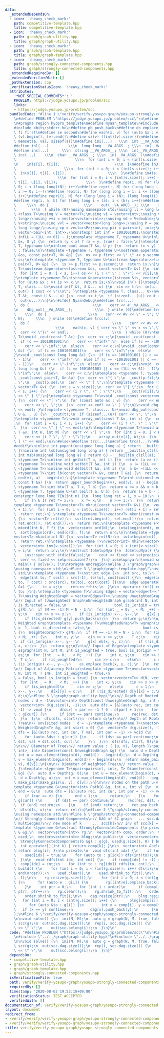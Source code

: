```yaml
---
data:
  _extendedDependsOn:
  - icon: ':heavy_check_mark:'
    path: competitive-template.hpp
    title: competitive-template.hpp
  - icon: ':heavy_check_mark:'
    path: graph/graph-utility.hpp
    title: graph/graph-utility.hpp
  - icon: ':heavy_check_mark:'
    path: graph/graph-template.hpp
    title: graph/graph-template.hpp
  - icon: ':heavy_check_mark:'
    path: graph/strongly-connected-components.hpp
    title: graph/strongly-connected-components.hpp
  _extendedRequiredBy: []
  _extendedVerifiedWith: []
  _pathExtension: cpp
  _verificationStatusIcon: ':heavy_check_mark:'
  attributes:
    '*NOT_SPECIAL_COMMENTS*': ''
    PROBLEM: https://judge.yosupo.jp/problem/scc
    links:
    - https://judge.yosupo.jp/problem/scc
  bundledCode: "#line 1 \"verify/verify-yosupo-graph/yosupo-strongly-connected-components.test.cpp\"\
    \n#define PROBLEM \"https://judge.yosupo.jp/problem/scc\"\n\n#line 1 \"competitive-template.hpp\"\
    \n#pragma region kyopro_template\n#define Nyaan_template\n#include <immintrin.h>\n\
    #include <bits/stdc++.h>\n#define pb push_back\n#define eb emplace_back\n#define\
    \ fi first\n#define se second\n#define each(x, v) for (auto &x : v)\n#define all(v)\
    \ (v).begin(), (v).end()\n#define sz(v) ((int)(v).size())\n#define mem(a, val)\
    \ memset(a, val, sizeof(a))\n#define ini(...)   \\\n  int __VA_ARGS__; \\\n  in(__VA_ARGS__)\n\
    #define inl(...)         \\\n  long long __VA_ARGS__; \\\n  in(__VA_ARGS__)\n\
    #define ins(...)      \\\n  string __VA_ARGS__; \\\n  in(__VA_ARGS__)\n#define\
    \ inc(...)    \\\n  char __VA_ARGS__; \\\n  in(__VA_ARGS__)\n#define in2(s, t)\
    \                           \\\n  for (int i = 0; i < (int)s.size(); i++) { \\\
    \n    in(s[i], t[i]);                         \\\n  }\n#define in3(s, t, u)  \
    \                      \\\n  for (int i = 0; i < (int)s.size(); i++) { \\\n  \
    \  in(s[i], t[i], u[i]);                   \\\n  }\n#define in4(s, t, u, v)  \
    \                   \\\n  for (int i = 0; i < (int)s.size(); i++) { \\\n    in(s[i],\
    \ t[i], u[i], v[i]);             \\\n  }\n#define rep(i, N) for (long long i =\
    \ 0; i < (long long)(N); i++)\n#define repr(i, N) for (long long i = (long long)(N)-1;\
    \ i >= 0; i--)\n#define rep1(i, N) for (long long i = 1; i <= (long long)(N);\
    \ i++)\n#define repr1(i, N) for (long long i = (N); (long long)(i) > 0; i--)\n\
    #define reg(i, a, b) for (long long i = (a); i < (b); i++)\n#define die(...) \
    \     \\\n  do {                \\\n    out(__VA_ARGS__); \\\n    return;    \
    \       \\\n  } while (0)\nusing namespace std;\nusing ll = long long;\ntemplate\
    \ <class T>\nusing V = vector<T>;\nusing vi = vector<int>;\nusing vl = vector<long\
    \ long>;\nusing vvi = vector<vector<int>>;\nusing vd = V<double>;\nusing vs =\
    \ V<string>;\nusing vvl = vector<vector<long long>>;\nusing P = pair<long long,\
    \ long long>;\nusing vp = vector<P>;\nusing pii = pair<int, int>;\nusing vpi =\
    \ vector<pair<int, int>>;\nconstexpr int inf = 1001001001;\nconstexpr long long\
    \ infLL = (1LL << 61) - 1;\ntemplate <typename T, typename U>\ninline bool amin(T\
    \ &x, U y) {\n  return (y < x) ? (x = y, true) : false;\n}\ntemplate <typename\
    \ T, typename U>\ninline bool amax(T &x, U y) {\n  return (x < y) ? (x = y, true)\
    \ : false;\n}\ntemplate <typename T, typename U>\nostream &operator<<(ostream\
    \ &os, const pair<T, U> &p) {\n  os << p.first << \" \" << p.second;\n  return\
    \ os;\n}\ntemplate <typename T, typename U>\nistream &operator>>(istream &is,\
    \ pair<T, U> &p) {\n  is >> p.first >> p.second;\n  return is;\n}\ntemplate <typename\
    \ T>\nostream &operator<<(ostream &os, const vector<T> &v) {\n  int s = (int)v.size();\n\
    \  for (int i = 0; i < s; i++) os << (i ? \" \" : \"\") << v[i];\n  return os;\n\
    }\ntemplate <typename T>\nistream &operator>>(istream &is, vector<T> &v) {\n \
    \ for (auto &x : v) is >> x;\n  return is;\n}\nvoid in() {}\ntemplate <typename\
    \ T, class... U>\nvoid in(T &t, U &... u) {\n  cin >> t;\n  in(u...);\n}\nvoid\
    \ out() { cout << \"\\n\"; }\ntemplate <typename T, class... U>\nvoid out(const\
    \ T &t, const U &... u) {\n  cout << t;\n  if (sizeof...(u)) cout << \" \";\n\
    \  out(u...);\n}\n\n#ifdef NyaanDebug\n#define trc(...)                   \\\n\
    \  do {                             \\\n    cerr << #__VA_ARGS__ << \" = \"; \\\
    \n    dbg_out(__VA_ARGS__);          \\\n  } while (0)\n#define trca(v, N)   \
    \    \\\n  do {                   \\\n    cerr << #v << \" = \"; \\\n    array_out(v,\
    \ N);     \\\n  } while (0)\n#define trcc(v)                             \\\n\
    \  do {                                      \\\n    cerr << #v << \" = {\"; \
    \                  \\\n    each(x, v) { cerr << \" \" << x << \",\"; } \\\n  \
    \  cerr << \"}\" << endl;                    \\\n  } while (0)\ntemplate <typename\
    \ T>\nvoid _cout(const T &c) {\n  cerr << c;\n}\nvoid _cout(const int &c) {\n\
    \  if (c == 1001001001)\n    cerr << \"inf\";\n  else if (c == -1001001001)\n\
    \    cerr << \"-inf\";\n  else\n    cerr << c;\n}\nvoid _cout(const unsigned int\
    \ &c) {\n  if (c == 1001001001)\n    cerr << \"inf\";\n  else\n    cerr << c;\n\
    }\nvoid _cout(const long long &c) {\n  if (c == 1001001001 || c == (1LL << 61)\
    \ - 1)\n    cerr << \"inf\";\n  else if (c == -1001001001 || c == -((1LL << 61)\
    \ - 1))\n    cerr << \"-inf\";\n  else\n    cerr << c;\n}\nvoid _cout(const unsigned\
    \ long long &c) {\n  if (c == 1001001001 || c == (1LL << 61) - 1)\n    cerr <<\
    \ \"inf\";\n  else\n    cerr << c;\n}\ntemplate <typename T, typename U>\nvoid\
    \ _cout(const pair<T, U> &p) {\n  cerr << \"{ \";\n  _cout(p.fi);\n  cerr << \"\
    , \";\n  _cout(p.se);\n  cerr << \" } \";\n}\ntemplate <typename T>\nvoid _cout(const\
    \ vector<T> &v) {\n  int s = v.size();\n  cerr << \"{ \";\n  for (int i = 0; i\
    \ < s; i++) {\n    cerr << (i ? \", \" : \"\");\n    _cout(v[i]);\n  }\n  cerr\
    \ << \" } \";\n}\ntemplate <typename T>\nvoid _cout(const vector<vector<T>> &v)\
    \ {\n  cerr << \"[ \";\n  for (const auto &x : v) {\n    cerr << endl;\n    _cout(x);\n\
    \    cerr << \", \";\n  }\n  cerr << endl << \" ] \";\n}\nvoid dbg_out() { cerr\
    \ << endl; }\ntemplate <typename T, class... U>\nvoid dbg_out(const T &t, const\
    \ U &... u) {\n  _cout(t);\n  if (sizeof...(u)) cerr << \", \";\n  dbg_out(u...);\n\
    }\ntemplate <typename T>\nvoid array_out(const T &v, int s) {\n  cerr << \"{ \"\
    ;\n  for (int i = 0; i < s; i++) {\n    cerr << (i ? \", \" : \"\");\n    _cout(v[i]);\n\
    \  }\n  cerr << \" } \" << endl;\n}\ntemplate <typename T>\nvoid array_out(const\
    \ T &v, int H, int W) {\n  cerr << \"[ \";\n  for (int i = 0; i < H; i++) {\n\
    \    cerr << (i ? \", \" : \"\");\n    array_out(v[i], W);\n  }\n  cerr << \"\
    \ ] \" << endl;\n}\n#else\n#define trc(...)\n#define trca(...)\n#define trcc(...)\n\
    #endif\n\ninline int popcnt(unsigned long long a) { return __builtin_popcountll(a);\
    \ }\ninline int lsb(unsigned long long a) { return __builtin_ctzll(a); }\ninline\
    \ int msb(unsigned long long a) { return 63 - __builtin_clzll(a); }\ntemplate\
    \ <typename T>\ninline int getbit(T a, int i) {\n  return (a >> i) & 1;\n}\ntemplate\
    \ <typename T>\ninline void setbit(T &a, int i) {\n  a |= (1LL << i);\n}\ntemplate\
    \ <typename T>\ninline void delbit(T &a, int i) {\n  a &= ~(1LL << i);\n}\ntemplate\
    \ <typename T>\nint lb(const vector<T> &v, const T &a) {\n  return lower_bound(begin(v),\
    \ end(v), a) - begin(v);\n}\ntemplate <typename T>\nint ub(const vector<T> &v,\
    \ const T &a) {\n  return upper_bound(begin(v), end(v), a) - begin(v);\n}\ntemplate\
    \ <typename T>\nint btw(T a, T x, T b) {\n  return a <= x && x < b;\n}\ntemplate\
    \ <typename T, typename U>\nT ceil(T a, U b) {\n  return (a + b - 1) / b;\n}\n\
    constexpr long long TEN(int n) {\n  long long ret = 1, x = 10;\n  while (n) {\n\
    \    if (n & 1) ret *= x;\n    x *= x;\n    n >>= 1;\n  }\n  return ret;\n}\n\
    template <typename T>\nvector<T> mkrui(const vector<T> &v) {\n  vector<T> ret(v.size()\
    \ + 1);\n  for (int i = 0; i < int(v.size()); i++) ret[i + 1] = ret[i] + v[i];\n\
    \  return ret;\n};\ntemplate <typename T>\nvector<T> mkuni(const vector<T> &v)\
    \ {\n  vector<T> ret(v);\n  sort(ret.begin(), ret.end());\n  ret.erase(unique(ret.begin(),\
    \ ret.end()), ret.end());\n  return ret;\n}\ntemplate <typename F>\nvector<int>\
    \ mkord(int N, F f) {\n  vector<int> ord(N);\n  iota(begin(ord), end(ord), 0);\n\
    \  sort(begin(ord), end(ord), f);\n  return ord;\n}\ntemplate <typename T = int>\n\
    vector<T> mkiota(int N) {\n  vector<T> ret(N);\n  iota(begin(ret), end(ret), 0);\n\
    \  return ret;\n}\ntemplate <typename T>\nvector<int> mkinv(vector<T> &v) {\n\
    \  vector<int> inv(v.size());\n  for (int i = 0; i < (int)v.size(); i++) inv[v[i]]\
    \ = i;\n  return inv;\n}\n\nstruct IoSetupNya {\n  IoSetupNya() {\n    cin.tie(nullptr);\n\
    \    ios::sync_with_stdio(false);\n    cout << fixed << setprecision(15);\n  \
    \  cerr << fixed << setprecision(7);\n  }\n} iosetupnya;\n\nvoid solve();\nint\
    \ main() { solve(); }\n\n#pragma endregion\n#line 3 \"graph/graph-utility.hpp\"\
    \nusing namespace std;\n\n#line 3 \"graph/graph-template.hpp\"\nusing namespace\
    \ std;\n\ntemplate <typename T>\nstruct edge {\n  int src, to;\n  T cost;\n\n\
    \  edge(int to, T cost) : src(-1), to(to), cost(cost) {}\n  edge(int src, int\
    \ to, T cost) : src(src), to(to), cost(cost) {}\n\n  edge &operator=(const int\
    \ &x) {\n    to = x;\n    return *this;\n  }\n\n  operator int() const { return\
    \ to; }\n};\ntemplate <typename T>\nusing Edges = vector<edge<T>>;\ntemplate <typename\
    \ T>\nusing WeightedGraph = vector<Edges<T>>;\nusing UnweightedGraph = vector<vector<int>>;\n\
    \n// Input of (Unweighted) Graph\nUnweightedGraph graph(int N, int M = -1, bool\
    \ is_directed = false,\n                      bool is_1origin = true) {\n  UnweightedGraph\
    \ g(N);\n  if (M == -1) M = N - 1;\n  for (int _ = 0; _ < M; _++) {\n    int x,\
    \ y;\n    cin >> x >> y;\n    if (is_1origin) x--, y--;\n    g[x].push_back(y);\n\
    \    if (!is_directed) g[y].push_back(x);\n  }\n  return g;\n}\n\n// Input of\
    \ Weighted Graph\ntemplate <typename T>\nWeightedGraph<T> wgraph(int N, int M\
    \ = -1, bool is_directed = false,\n                        bool is_1origin = true)\
    \ {\n  WeightedGraph<T> g(N);\n  if (M == -1) M = N - 1;\n  for (int _ = 0; _\
    \ < M; _++) {\n    int x, y;\n    cin >> x >> y;\n    T c;\n    cin >> c;\n  \
    \  if (is_1origin) x--, y--;\n    g[x].eb(x, y, c);\n    if (!is_directed) g[y].eb(y,\
    \ x, c);\n  }\n  return g;\n}\n\n// Input of Edges\ntemplate <typename T>\nEdges<T>\
    \ esgraph(int N, int M, int is_weighted = true, bool is_1origin = true) {\n  Edges<T>\
    \ es;\n  for (int _ = 0; _ < M; _++) {\n    int x, y;\n    cin >> x >> y;\n  \
    \  T c;\n    if (is_weighted)\n      cin >> c;\n    else\n      c = 1;\n    if\
    \ (is_1origin) x--, y--;\n    es.emplace_back(x, y, c);\n  }\n  return es;\n}\n\
    \n// Input of Adjacency Matrix\ntemplate <typename T>\nvector<vector<T>> adjgraph(int\
    \ N, int M, T INF, int is_weighted = true,\n                           bool is_directed\
    \ = false, bool is_1origin = true) {\n  vector<vector<T>> d(N, vector<T>(N, INF));\n\
    \  for (int _ = 0; _ < M; _++) {\n    int x, y;\n    cin >> x >> y;\n    T c;\n\
    \    if (is_weighted)\n      cin >> c;\n    else\n      c = 1;\n    if (is_1origin)\
    \ x--, y--;\n    d[x][y] = c;\n    if (!is_directed) d[y][x] = c;\n  }\n  return\
    \ d;\n}\n#line 6 \"graph/graph-utility.hpp\"\n\n// Depth of Rooted Tree\n// unvisited\
    \ nodes : d = -1\nvector<int> Depth(const UnweightedGraph &g, int start = 0) {\n\
    \  vector<int> d(g.size(), -1);\n  auto dfs = [&](auto rec, int cur, int par =\
    \ -1) -> void {\n    d[cur] = par == -1 ? 0 : d[par] + 1;\n    for (auto &dst\
    \ : g[cur]) {\n      if (dst == par) continue;\n      rec(rec, dst, cur);\n  \
    \  }\n  };\n  dfs(dfs, start);\n  return d;\n}\n\n// Depth of Rooted Weighted\
    \ Tree\n// unvisited nodes : d = -1\ntemplate <typename T>\nvector<T> Depth(const\
    \ WeightedGraph<T> &g, int start = 0) {\n  vector<T> d(g.size(), -1);\n  auto\
    \ dfs = [&](auto rec, int cur, T val, int par = -1) -> void {\n    d[cur] = val;\n\
    \    for (auto &dst : g[cur]) {\n      if (dst == par) continue;\n      rec(rec,\
    \ dst, val + dst.cost, cur);\n    }\n  };\n  dfs(dfs, start, 0);\n  return d;\n\
    }\n\n// Diameter of Tree\n// return value : { {u, v}, length }\npair<pair<int,\
    \ int>, int> Diameter(const UnweightedGraph &g) {\n  auto d = Depth(g, 0);\n \
    \ int u = max_element(begin(d), end(d)) - begin(d);\n  d = Depth(g, u);\n  int\
    \ v = max_element(begin(d), end(d)) - begin(d);\n  return make_pair(make_pair(u,\
    \ v), d[v]);\n}\n\n// Diameter of Weighted Tree\n// return value : { {u, v}, length\
    \ }\ntemplate <typename T>\npair<pair<int, int>, T> Diameter(const WeightedGraph<T>\
    \ &g) {\n  auto d = Depth(g, 0);\n  int u = max_element(begin(d), end(d)) - begin(d);\n\
    \  d = Depth(g, u);\n  int v = max_element(begin(d), end(d)) - begin(d);\n  return\
    \ make_pair(make_pair(u, v), d[v]);\n}\n\n// nodes on the path u-v ( O(N) )\n\
    template <typename G>\nvector<int> Path(G &g, int u, int v) {\n  vi ret;\n  int\
    \ end = 0;\n  auto dfs = [&](auto rec, int cur, int par = -1) -> void {\n    ret.push_back(cur);\n\
    \    if (cur == v) {\n      end = 1;\n      return;\n    }\n    for (int dst :\
    \ g[cur]) {\n      if (dst == par) continue;\n      rec(rec, dst, cur);\n    \
    \  if (end) return;\n    }\n    if (end) return;\n    ret.pop_back();\n  };\n\
    \  dfs(dfs, u);\n  return ret;\n}\n#line 3 \"graph/strongly-connected-components.hpp\"\
    \nusing namespace std;\n\n#line 6 \"graph/strongly-connected-components.hpp\"\n\
    \n// Strongly Connected Components\n// DAG of SC graph   ... scc.dag (including\
    \ multiedges)\n// new node of k     ... scc[k]\n// inv of scc[k] = i ... scc.belong(i)\n\
    template <typename G>\nstruct StronglyConnectedComponents {\n private:\n  const\
    \ G &g;\n  vector<vector<int>> rg;\n  vector<int> comp, order;\n  vector<char>\
    \ used;\n  vector<vector<int>> blng;\n\n public:\n  vector<vector<int>> dag;\n\
    \  StronglyConnectedComponents(G &g) : g(g), used(g.size(), 0) { build(); }\n\n\
    \  int operator[](int k) { return comp[k]; }\n\n  vector<int> &belong(int i) {\
    \ return blng[i]; }\n\n private:\n  void dfs(int idx) {\n    if (used[idx]) return;\n\
    \    used[idx] = true;\n    for (auto to : g[idx]) dfs(int(to));\n    order.push_back(idx);\n\
    \  }\n\n  void rdfs(int idx, int cnt) {\n    if (comp[idx] != -1) return;\n  \
    \  comp[idx] = cnt;\n    for (int to : rg[idx]) rdfs(to, cnt);\n  }\n\n  void\
    \ build() {\n    for (int i = 0; i < (int)g.size(); i++) dfs(i);\n    reverse(begin(order),\
    \ end(order));\n    used.clear();\n    used.shrink_to_fit();\n\n    comp.resize(g.size(),\
    \ -1);\n\n    rg.resize(g.size());\n    for (int i = 0; i < (int)g.size(); i++)\
    \ {\n      for (auto e : g[i]) {\n        rg[(int)e].emplace_back(i);\n      }\n\
    \    }\n    int ptr = 0;\n    for (int i : order)\n      if (comp[i] == -1) rdfs(i,\
    \ ptr), ptr++;\n    rg.clear();\n    rg.shrink_to_fit();\n    order.clear();\n\
    \    order.shrink_to_fit();\n\n    dag.resize(ptr);\n    blng.resize(ptr);\n \
    \   for (int i = 0; i < (int)g.size(); i++) {\n      blng[comp[i]].push_back(i);\n\
    \      for (auto &to : g[i]) {\n        int x = comp[i], y = comp[to];\n     \
    \   if (x == y) continue;\n        dag[x].push_back(y);\n      }\n    }\n  }\n\
    };\n#line 6 \"verify/verify-yosupo-graph/yosupo-strongly-connected-components.test.cpp\"\
    \n\nvoid solve() {\n  ini(N, M);\n  auto g = graph(N, M, true, false);\n  StronglyConnectedComponents<vvi>\
    \ scc(g);\n  out(scc.dag.size());\n  rep(i, scc.dag.size()) {\n    cout << scc.belong(i).size()\
    \ << \" \";\n    out(scc.belong(i));\n  }\n}\n"
  code: "#define PROBLEM \"https://judge.yosupo.jp/problem/scc\"\n\n#include \"../../competitive-template.hpp\"\
    \n#include \"../../graph/graph-utility.hpp\"\n#include \"../../graph/strongly-connected-components.hpp\"\
    \n\nvoid solve() {\n  ini(N, M);\n  auto g = graph(N, M, true, false);\n  StronglyConnectedComponents<vvi>\
    \ scc(g);\n  out(scc.dag.size());\n  rep(i, scc.dag.size()) {\n    cout << scc.belong(i).size()\
    \ << \" \";\n    out(scc.belong(i));\n  }\n}"
  dependsOn:
  - competitive-template.hpp
  - graph/graph-utility.hpp
  - graph/graph-template.hpp
  - graph/strongly-connected-components.hpp
  isVerificationFile: true
  path: verify/verify-yosupo-graph/yosupo-strongly-connected-components.test.cpp
  requiredBy: []
  timestamp: '2020-08-02 19:53:18+09:00'
  verificationStatus: TEST_ACCEPTED
  verifiedWith: []
documentation_of: verify/verify-yosupo-graph/yosupo-strongly-connected-components.test.cpp
layout: document
redirect_from:
- /verify/verify/verify-yosupo-graph/yosupo-strongly-connected-components.test.cpp
- /verify/verify/verify-yosupo-graph/yosupo-strongly-connected-components.test.cpp.html
title: verify/verify-yosupo-graph/yosupo-strongly-connected-components.test.cpp
---
```

